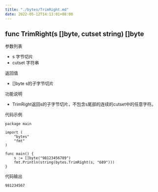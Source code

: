 ```yaml
---
title: "./bytes/TrimRight.md"
date: 2022-05-12T14:13:01+08:00
---
```

## func TrimRight(s []byte, cutset string) []byte

参数列表

- s 字节切片
- cutset 字符串

返回值

- []byte s的子字节切片

功能说明

- TrimRight返回s的子字节切片，不包含s尾部的连续的cutset中的任意字符。

代码示例

	package main

	import (
		"bytes"
		"fmt"
	)

	func main() {
		s := []byte("98123456789")
		fmt.Println(string(bytes.TrimRight(s, "689")))
	}

代码输出

	981234567

	
